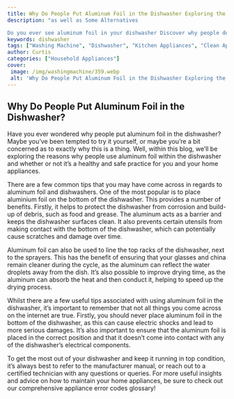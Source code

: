 ```yaml
---
title: Why Do People Put Aluminum Foil in the Dishwasher Exploring the Reasons Why
description: "as well as Some Alternatives

Do you ever see aluminum foil in your dishwasher Discover why people do this as well as some alternatives to help you get sparkling clean dishes without foil"
keywords: dishwasher
tags: ["Washing Machine", "Dishwasher", "Kitchen Appliances", "Clean Appliance"]
author: Curtis
categories: ["Household Appliances"]
cover: 
 image: /img/washingmachine/359.webp
 alt: 'Why Do People Put Aluminum Foil in the Dishwasher Exploring the Reasons Why'
---
```

## Why Do People Put Aluminum Foil in the Dishwasher? 

Have you ever wondered why people put aluminum foil in the dishwasher? Maybe you’ve been tempted to try it yourself, or maybe you’re a bit concerned as to exactly why this is a thing. Well, within this blog, we’ll be exploring the reasons why people use aluminum foil within the dishwasher and whether or not it’s a healthy and safe practice for you and your home appliances. 

There are a few common tips that you may have come across in regards to aluminum foil and dishwashers. One of the most popular is to place aluminium foil on the bottom of the dishwasher. This provides a number of benefits. Firstly, it helps to protect the dishwasher from corrosion and build-up of debris, such as food and grease. The aluminum acts as a barrier and keeps the dishwasher surfaces clean. It also prevents certain utensils from making contact with the bottom of the dishwasher, which can potentially cause scratches and damage over time. 

Aluminum foil can also be used to line the top racks of the dishwasher, next to the sprayers. This has the benefit of ensuring that your glasses and china remain cleaner during the cycle, as the aluminum can reflect the water droplets away from the dish. It’s also possible to improve drying time, as the aluminum can absorb the heat and then conduct it, helping to speed up the drying process. 

Whilst there are a few useful tips associated with using aluminum foil in the dishwasher, it’s important to remember that not all things you come across on the internet are true. Firstly, you should never place aluminum foil in the bottom of the dishwasher, as this can cause electric shocks and lead to more serious damages. It’s also important to ensure that the aluminum foil is placed in the correct position and that it doesn’t come into contact with any of the dishwasher’s electrical components. 

To get the most out of your dishwasher and keep it running in top condition, it’s always best to refer to the manufacturer manual, or reach out to a certified technician with any questions or queries. For more useful insights and advice on how to maintain your home appliances, be sure to check out our comprehensive appliance error codes glossary!
